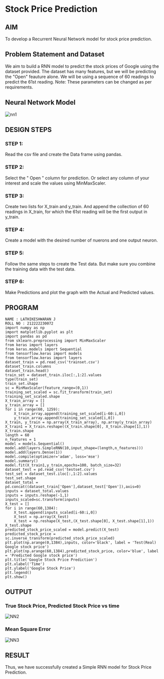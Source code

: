 # Stock Price Prediction

## AIM

To develop a Recurrent Neural Network model for stock price prediction.

## Problem Statement and Dataset
We aim to build a RNN model to predict the stock prices of Google using the dataset provided. The dataset has many features, but we will be predicting the "Open" feauture alone. We will be using a sequence of 60 readings to predict the 61st reading. Note: These parameters can be changed as per requirements.

## Neural Network Model
![nn1](https://github.com/LATHIKESHWARAN/rnn-stock-price-prediction/assets/119393556/e772bbca-ee5a-4d33-8e25-25106182bcff)


## DESIGN STEPS

### STEP 1:
Read the csv file and create the Data frame using pandas.

### STEP 2:
Select the " Open " column for prediction. Or select any column of your interest and scale the values using MinMaxScaler.

### STEP 3:
Create two lists for X_train and y_train. And append the collection of 60 readings in X_train, for which the 61st reading will be the first output in y_train.
### STEP 4:
Create a model with the desired number of nuerons and one output neuron.
### STEP 5:
Follow the same steps to create the Test data. But make sure you combine the training data with the test data.
### STEP 6:
Make Predictions and plot the graph with the Actual and Predicted values.

## PROGRAM
```
NAME : LATHIKESHWARAN J
ROLL NO : 212222230072
import numpy as np
import matplotlib.pyplot as plt
import pandas as pd
from sklearn.preprocessing import MinMaxScaler
from keras import layers
from keras.models import Sequential
from tensorflow.keras import models
from tensorflow.keras import layers
dataset_train = pd.read_csv('trainset.csv')
dataset_train.columns
dataset_train.head()
train_set = dataset_train.iloc[:,1:2].values
type(train_set)
train_set.shape
sc = MinMaxScaler(feature_range=(0,1))
training_set_scaled = sc.fit_transform(train_set)
training_set_scaled.shape
X_train_array = []
y_train_array = []
for i in range(60, 1259):
    X_train_array.append(training_set_scaled[i-60:i,0])
    y_train_array.append(training_set_scaled[i,0])
X_train, y_train = np.array(X_train_array), np.array(y_train_array)
X_train1 = X_train.reshape((X_train.shape[0], X_train.shape[1],1))
X_train.shape
length = 60
n_features = 1
model = models.Sequential()
model.add(layers.SimpleRNN(10,input_shape=(length,n_features)))
model.add(layers.Dense(1))
model.compile(optimizer='adam', loss='mse')
model.summary()
model.fit(X_train1,y_train,epochs=100, batch_size=32)
dataset_test = pd.read_csv('testset.csv')
test_set = dataset_test.iloc[:,1:2].values
test_set.shape
dataset_total = pd.concat((dataset_train['Open'],dataset_test['Open']),axis=0)
inputs = dataset_total.values
inputs = inputs.reshape(-1,1)
inputs_scaled=sc.transform(inputs)
X_test = []
for i in range(60,1384):
    X_test.append(inputs_scaled[i-60:i,0])
    X_test = np.array(X_test)
    X_test = np.reshape(X_test,(X_test.shape[0], X_test.shape[1],1))
X_test.shape
predicted_stock_price_scaled = model.predict(X_test)
predicted_stock_price = sc.inverse_transform(predicted_stock_price_scaled)
plt.plot(np.arange(0,1384),inputs, color='black', label = 'Test(Real) Google stock price')
plt.plot(np.arange(60,1384),predicted_stock_price, color='blue', label = 'Predicted Google stock price')
plt.title('Google Stock Price Prediction')
plt.xlabel('Time')
plt.ylabel('Google Stock Price')
plt.legend()
plt.show()
```

## OUTPUT

### True Stock Price, Predicted Stock Price vs time
![NN2](https://github.com/LATHIKESHWARAN/rnn-stock-price-prediction/assets/119393556/c0b26a4e-e321-424e-90de-165202ed6c18)


### Mean Square Error
![NN3](https://github.com/LATHIKESHWARAN/rnn-stock-price-prediction/assets/119393556/63518f48-ee93-4bfc-a087-7e5d2f3a7fa0)


## RESULT
Thus, we have successfully created a Simple RNN model for Stock Price Prediction.
